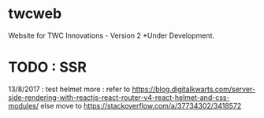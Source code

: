 # twcweb
Website for TWC Innovations - Version 2
*Under Development.

# TODO : SSR
13/8/2017 : test helmet more : refer to https://blog.digitalkwarts.com/server-side-rendering-with-reactjs-react-router-v4-react-helmet-and-css-modules/
else move to
https://stackoverflow.com/a/37734302/3418572
